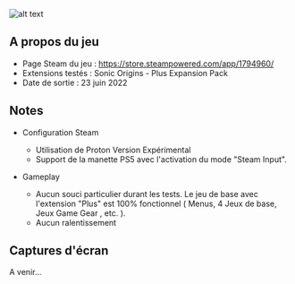 ![alt text](https://raw.githubusercontent.com/AkinaUsagiAi/Steam-Proton-Tools-and-Datas/main/Sonic_Origins/banniere.jpg)

## A propos du jeu

- Page Steam du jeu : https://store.steampowered.com/app/1794960/
- Extensions testés : Sonic Origins - Plus Expansion Pack
- Date de sortie : 23 juin 2022

## Notes

- Configuration Steam
  - Utilisation de Proton Version Expérimental
  - Support de la manette PS5 avec l'activation du mode "Steam Input".

- Gameplay
  - Aucun souci particulier durant les tests. Le jeu de base avec l'extension "Plus" est 100% fonctionnel ( Menus, 4 Jeux de base, Jeux Game Gear , etc. ).
  - Aucun ralentissement

## Captures d'écran

A venir...
